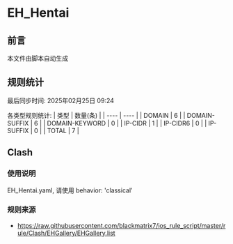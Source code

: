 # EH_Hentai

## 前言
本文件由脚本自动生成

## 规则统计
最后同步时间: 2025年02月25日 09:24

各类型规则统计:
| 类型 | 数量(条)  | 
| ---- | ----  |
| DOMAIN | 6 | 
| DOMAIN-SUFFIX | 6 | 
| DOMAIN-KEYWORD | 0 | 
| IP-CIDR | 1 | 
| IP-CIDR6 | 0 | 
| IP-SUFFIX | 0 | 
| TOTAL | 7 | 
## Clash 
### 使用说明 
EH_Hentai.yaml, 请使用 behavior: 'classical' 
### 规则来源 
- https://raw.githubusercontent.com/blackmatrix7/ios_rule_script/master/rule/Clash/EHGallery/EHGallery.list 
